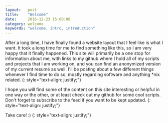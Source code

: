 ```yaml
---
layout:   post
title:    "Welcome"
date:     2016-12-23 15:00:00
category: welcome
keywords: "welcome, intro, introduction"
---
```


After a long time, I have finally found a website layout that I feel like is what I want. It took a long time for me to find
something like this, so I am very happy that it finally happened. This site will primarily be a one stop for information about me,
with links to my github where I hold all of my scripts and projects that I am working on, and you can find an anonymized version
of my current resumé as well. I'll be posting about a few different things whenever I find time to do so, mostly regarding software
and anything *nix related.
{: style="text-align: justify;"}

I hope you will find some of the content on this site interesting or helpful in one way or the other, or at least check out my github
for some cool scripts. Don't forget to subscribe to the feed if you want to be kept updated.
{: style="text-align: justify;"}

Take care! :)
{: style="text-align: justify;"}
